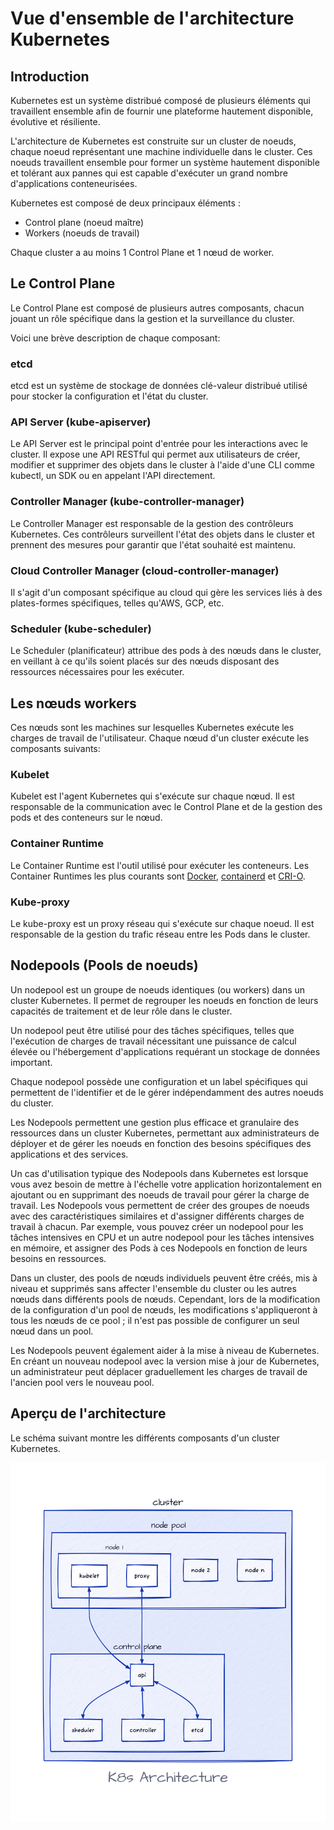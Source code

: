 # Vue d'ensemble de l'architecture Kubernetes

## Introduction

Kubernetes est un système distribué composé de plusieurs éléments qui travaillent ensemble afin de fournir une plateforme hautement disponible, évolutive et résiliente.

L'architecture de Kubernetes est construite sur un cluster de noeuds, chaque noeud représentant une machine individuelle dans le cluster. Ces noeuds travaillent ensemble pour former un système hautement disponible et tolérant aux pannes qui est capable d'exécuter un grand nombre d'applications conteneurisées.

Kubernetes est composé de deux principaux éléments :

- Control plane (noeud maître)
- Workers (noeuds de travail)

Chaque cluster a au moins 1 Control Plane et 1 nœud de worker.

## Le Control Plane

Le Control Plane est composé de plusieurs autres composants, chacun jouant un rôle spécifique dans la gestion et la surveillance du cluster.

Voici une brève description de chaque composant:

### etcd

etcd est un système de stockage de données clé-valeur distribué utilisé pour stocker la configuration et l'état du cluster.

### API Server (kube-apiserver)

Le API Server est le principal point d'entrée pour les interactions avec le cluster. Il expose une API RESTful qui permet aux utilisateurs de créer, modifier et supprimer des objets dans le cluster à l'aide d'une CLI comme kubectl, un SDK ou en appelant l'API directement.

### Controller Manager (kube-controller-manager)

Le Controller Manager est responsable de la gestion des contrôleurs Kubernetes. Ces contrôleurs surveillent l'état des objets dans le cluster et prennent des mesures pour garantir que l'état souhaité est maintenu.

### Cloud Controller Manager (cloud-controller-manager)

Il s'agit d'un composant spécifique au cloud qui gère les services liés à des plates-formes spécifiques, telles qu'AWS, GCP, etc.

### Scheduler (kube-scheduler)

Le Scheduler (planificateur) attribue des pods à des nœuds dans le cluster, en veillant à ce qu'ils soient placés sur des nœuds disposant des ressources nécessaires pour les exécuter.

## Les nœuds workers

Ces nœuds sont les machines sur lesquelles Kubernetes exécute les charges de travail de l'utilisateur. Chaque nœud d'un cluster exécute les composants suivants:

### Kubelet

Kubelet est l'agent Kubernetes qui s'exécute sur chaque nœud. Il est responsable de la communication avec le Control Plane et de la gestion des pods et des conteneurs sur le nœud.

### Container Runtime

Le Container Runtime est l'outil utilisé pour exécuter les conteneurs. Les Container Runtimes les plus courants sont [Docker](https://github.com/moby/moby), [containerd](https://github.com/containerd/containerd) et [CRI-O](https://github.com/cri-o/cri-o).

### Kube-proxy

Le kube-proxy est un proxy réseau qui s'exécute sur chaque noeud. Il est responsable de la gestion du trafic réseau entre les Pods dans le cluster.

## Nodepools (Pools de noeuds)

Un nodepool est un groupe de noeuds identiques (ou workers) dans un cluster Kubernetes. Il permet de regrouper les noeuds en fonction de leurs capacités de traitement et de leur rôle dans le cluster.

Un nodepool peut être utilisé pour des tâches spécifiques, telles que l'exécution de charges de travail nécessitant une puissance de calcul élevée ou l'hébergement d'applications requérant un stockage de données important.

Chaque nodepool possède une configuration et un label spécifiques qui permettent de l'identifier et de le gérer indépendamment des autres noeuds du cluster.

Les Nodepools permettent une gestion plus efficace et granulaire des ressources dans un cluster Kubernetes, permettant aux administrateurs de déployer et de gérer les noeuds en fonction des besoins spécifiques des applications et des services.

Un cas d'utilisation typique des Nodepools dans Kubernetes est lorsque vous avez besoin de mettre à l'échelle votre application horizontalement en ajoutant ou en supprimant des noeuds de travail pour gérer la charge de travail. Les Nodepools vous permettent de créer des groupes de noeuds avec des caractéristiques similaires et d'assigner différents charges de travail à chacun. Par exemple, vous pouvez créer un nodepool pour les tâches intensives en CPU et un autre nodepool pour les tâches intensives en mémoire, et assigner des Pods à ces Nodepools en fonction de leurs besoins en ressources.

Dans un cluster, des pools de nœuds individuels peuvent être créés, mis à niveau et supprimés sans affecter l'ensemble du cluster ou les autres nœuds dans différents pools de nœuds. Cependant, lors de la modification de la configuration d'un pool de nœuds, les modifications s'appliqueront à tous les nœuds de ce pool ; il n'est pas possible de configurer un seul nœud dans un pool.

Les Nodepools peuvent également aider à la mise à niveau de Kubernetes. En créant un nouveau nodepool avec la version mise à jour de Kubernetes, un administrateur peut déplacer graduellement les charges de travail de l'ancien pool vers le nouveau pool.

## Aperçu de l'architecture

Le schéma suivant montre les différents composants d'un cluster Kubernetes.

![](resources/images/kubernetes_architecture.png)
